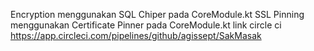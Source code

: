 Encryption menggunakan SQL Chiper pada CoreModule.kt
SSL Pinning menggunakan Certificate Pinner pada CoreModule.kt
link circle ci https://app.circleci.com/pipelines/github/agissept/SakMasak
